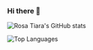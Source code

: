 ### Hi there 👋
![Rosa Tiara's GitHub stats](https://github-readme-stats.vercel.app/api?username=rosatiara&show_icons=true&theme=gotham)

![Top Languages](https://github-readme-stats.vercel.app/api/top-langs/?username=rosatiara&theme=gotham)
<!--


Here are some ideas to get you started:

- 🔭 I’m currently working on ...
- 🌱 I’m currently learning ...
- 👯 I’m looking to collaborate on ...
- 🤔 I’m looking for help with ...
- 💬 Ask me about ...
- 📫 How to reach me: ...
- 😄 Pronouns: ...
- ⚡ Fun fact: ...
-->
